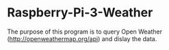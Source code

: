 # Raspberry-Pi-3-Weather

The purpose of this program is to query Open Weather (http://openweathermap.org/api) and dislay the data.

